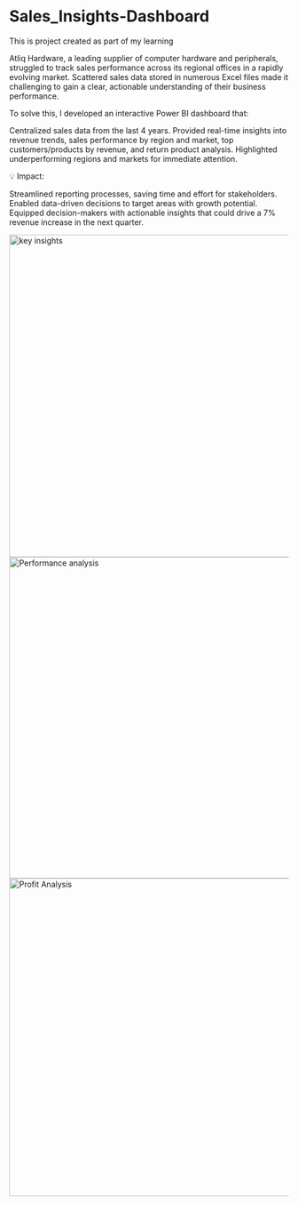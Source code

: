# Sales_Insights-Dashboard 
This is project created as part of my learning

Atliq Hardware, a leading supplier of computer hardware and peripherals, struggled to track sales performance across its regional offices in a rapidly evolving market. Scattered sales data stored in numerous Excel files made it challenging to gain a clear, actionable understanding of their business performance.

To solve this, I developed an interactive Power BI dashboard that:

Centralized sales data from the last 4 years.
Provided real-time insights into revenue trends, sales performance by region and market, top customers/products by revenue, and return product analysis.
Highlighted underperforming regions and markets for immediate attention.

💡 Impact:

Streamlined reporting processes, saving time and effort for stakeholders.
Enabled data-driven decisions to target areas with growth potential.
Equipped decision-makers with actionable insights that could drive a 7% revenue increase in the next quarter.


<img width="580" alt="key insights" src="https://github.com/user-attachments/assets/78e303cf-40a5-4d5c-85ea-c23110a9971d">

<img width="578" alt="Performance analysis" src="https://github.com/user-attachments/assets/49e725d1-7028-45de-bb14-fb194e3150bf">

<img width="572" alt="Profit Analysis" src="https://github.com/user-attachments/assets/60515ce6-856d-4ff8-a8ae-1563e59af99e">


